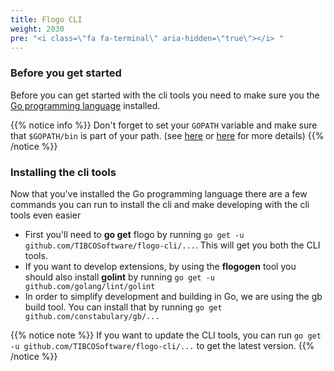 ```yaml
---
title: Flogo CLI
weight: 2030
pre: "<i class=\"fa fa-terminal\" aria-hidden=\"true\"></i> "
---
```


### Before you get started
Before you can get started with the cli tools you need to make sure you the [Go programming language](https://golang.org/doc/install) installed. 

{{% notice info %}}
Don't forget to set your `GOPATH` variable and make sure that `$GOPATH/bin` is part of your path. (see [here](https://golang.org/doc/code.html#GOPATH) or [here](https://github.com/golang/go/wiki/SettingGOPATH) for more details)
{{% /notice %}}

### Installing the cli tools
Now that you've installed the Go programming language there are a few commands you can run to install the cli and make developing with the cli tools even easier

* First you'll need to **go get** flogo by running `go get -u github.com/TIBCOSoftware/flogo-cli/...`. This will get you both the CLI tools.
* If you want to develop extensions, by using the **flogogen** tool you should also install **golint** by running `go get -u github.com/golang/lint/golint`
* In order to simplify development and building in Go, we are using the gb build tool. You can install that by running `go get github.com/constabulary/gb/...`

{{% notice note %}}
If you want to update the CLI tools, you can run `go get -u github.com/TIBCOSoftware/flogo-cli/...` to get the latest version. 
{{% /notice %}}
